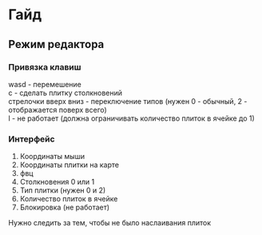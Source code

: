 # Гайд
## Режим редактора
### Привязка клавиш
wasd - перемешение  
с - сделать плитку столкновений  
стрелочки вверх вниз - переключение типов (нужен 0 - обычный, 2 - отображается поверх всего)  
l - не работает (должна ограничивать количество плиток в ячейке до 1)  
### Интерфейс
1. Координаты мыши
2. Координаты плитки на карте
3. фвц
4. Столкновения 0 или 1
5. Тип плитки (нужен 0 и 2)
6. Количество плиток в ячейке
7. Блокировка (не работает)

Нужно следить за тем, чтобы не было наслаивания плиток
## 
